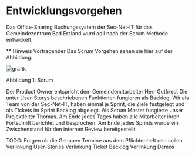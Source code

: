 # Entwicklungsvorgehen

Das Office-Sharing Buchungssystem der Sec-Net-IT für das Gemeindezentrum Bad Erzland wurd agil nach der Scrum Methode entwickelt.

** Hinweis Vortragender Das Scrum Vorgehen sehen sie hier auf der Abbildung.

![grafik](https://user-images.githubusercontent.com/57149152/212298004-c74b5c45-fc93-44e0-8af1-cada26e75c12.png)

Abbildung 1: Scrum

Der Product Owner entspricht dem Gemeindemitarbeiter Herr Gutfried. Die unter User-Storys beschriebenen Funktionen fungieren als Backlog. Wir als Team von der Sec-Net-IT, haben einmal je Sprint, die Ziele festgelegt und als Tickets im Sprint Backlog abgelegt. Als Scrum Master fungierte unser Projektleiter Thomas. Am Ende jedes Tages haben alle Mitarbeiter ihren Fortschritt berichtet und besprochen. Am Ende jedes Sprints wurde ein Zwischenstand für den internen Review bereitgestellt.

TODO: 
Fragen ob die Genauen Termine aus dem Pflichtenheft rein sollen
Verlinkung User-Stories
Verlinkung Ticket Backlog
Verlinkung Demos
